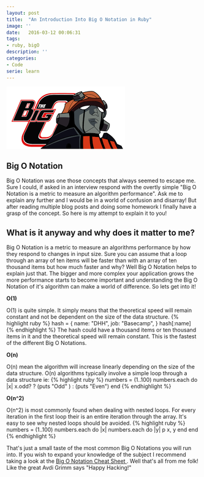 ```yaml
---
layout: post
title:  "An Introduction Into Big O Notation in Ruby"
image: ''
date:   2016-03-12 00:06:31
tags:
- ruby, bigO
description: ''
categories:
- Code
serie: learn
---
```

<img src="/assets/img/bigo.jpg">


## Big O Notation

Big O Notation was one those concepts that always seemed to escape me. Sure I could, if asked in an interview respond with the overtly simple "Big O Notation is a metric to measure an algorithm performance". Ask me to explain any further and I would be in a world of confusion and disarray! But after reading multiple blog posts and doing some  homework I finally have a grasp of the concept. So here is my attempt to explain it to you!

## What is it anyway and why does it matter to me?

Big O Notation is a metric to measure an algorithms performance by how they respond to changes in input size. Sure you can assume that a loop through an array of ten items will be faster than with an array of ten thousand items but how much faster and why? Well Big O Notation helps to explain just that. The bigger and more complex your application grows the more performance starts to become important and understanding the Big O Notation of it's algorithm can make a world of difference. So lets get into it!

<strong> O(1) </strong>

O(1) is quite simple. It simply means that the theoretical speed will remain constant and not be dependent on the size of the data structure.
{% highlight ruby %}
  hash = { name: "DHH", job: "Basecamp", }
  hash[:name]
{% endhighlight %}
The hash could have a thousand items or ten thousand items in it and the theoretical speed will remain constant. This is the fastest of the different Big O Notations.

<strong> O(n) </strong>

O(n) mean the algorithm will increase linearly depending on the size of the data structure. O(n) algorithms typically involve a simple loop through a data structure ie:
{% highlight ruby %}
  numbers = (1..100)
  numbers.each do |x|
    x.odd? ? (puts "Odd" ) : (puts "Even")
  end
{% endhighlight %}


<strong> O(n^2) </strong>

O(n^2) is most commonly found when dealing with nested loops. For every iteration in the first loop their is an entire iteration through the array. It's easy to see why nested loops should be avoided.
{% highlight ruby %}
  numbers = (1..100)
  numbers.each do |x|
    numbers.each do |y|
      p x, y
    end
  end
{% endhighlight %}


That's just a small taste of the most common Big O Notations you will run into. If you wish to expand your knowledge of the subject I recommend taking a look at the <a href="http://bigocheatsheet.com/">Big O Notation Cheat Sheet </a>. Well that's all from me folk! Like the great Avdi Grimm says "Happy Hacking!"
